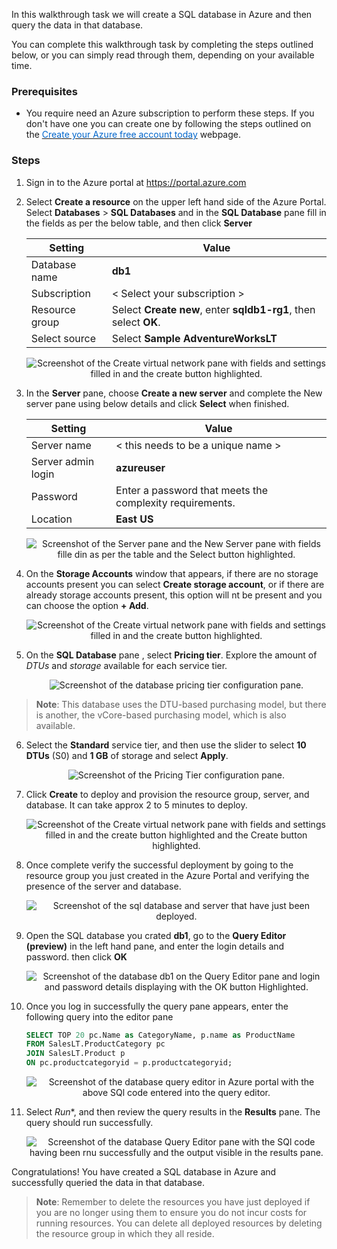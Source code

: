 
In this walkthrough task we will create a SQL database in Azure and then query the data in that database.

You can complete this walkthrough task by completing the steps outlined below, or you can simply read through them, depending on your available time.

### Prerequisites
- You require need an Azure subscription to perform these steps. If you don't have one you can create one by following the steps outlined on the <a href="https://azure.microsoft.com/en-us/free/?ref=microsoft.com&utm_source=microsoft.com&utm_medium=docs&utm_campaign=visualstudio" target="_blank"><span style="color: #0066cc;" color="#0066cc">Create your Azure free account today</span></a> webpage.


### Steps

1. Sign in to the Azure portal at <a href="https://portal.azure.com" target="_blank"><span style="color: #0066cc;" color="#0066cc">https://portal.azure.com</span></a>

2. Select **Create a resource** on the upper left hand side of the Azure Portal. Select **Databases** > **SQL Databases** and in the **SQL Database** pane fill in the fields as per the below table, and then click **Server**


    | Setting | Value | 
    | --- | --- |
    | Database name| **db1** | 
    | Subscription | < Select your subscription > |
    | Resource group | Select **Create new**, enter **sqldb1-rg1**, then select **OK**. |
    | Select source | Select **Sample AdventureWorksLT** |

   <p style="text-align:center;"><img src="../Linked_Image_Files/walkthrough-createdb1.png" alt="Screenshot of the Create virtual network pane with fields and settings filled in and the create button highlighted."></p>

3. In the **Server** pane, choose **Create a new server** and complete the New server pane using below details and click **Select** when finished.

    | Setting | Value | 
    | --- | --- |
    | Server name | < this needs to be a unique name > | 
    | Server admin login | **azureuser** |
    | Password | Enter a password that meets the complexity requirements. |
    | Location | **East US** |


   <p style="text-align:center;"><img src="../Linked_Image_Files/walkthrough-createdb2.png" alt="Screenshot of the Server pane and the New Server pane with fields fille din as per the table and the Select button highlighted."></p>

4. On the **Storage Accounts** window that appears, if there are no storage accounts present you can select **Create storage account**, or if there are already storage accounts present, this option will nt be present and you can choose the option **+ Add**.

   <p style="text-align:center;"><img src="../Linked_Image_Files/walkthrough-createdb2.png" alt="Screenshot of the Create virtual network pane with fields and settings filled in and the create button highlighted."></p>


5. On the **SQL Database** pane , select **Pricing tier**. Explore the amount of *DTUs* and *storage* available for each service tier.


   <p style="text-align:center;"><img src="../Linked_Image_Files/walkthrough-createdb3.png" alt="Screenshot of the database pricing tier configuration pane."></p>


> **Note**: This database uses the DTU-based purchasing model, but there is another, the vCore-based purchasing model, which is also available.  

6. Select the **Standard** service tier, and then use the slider to select **10 DTUs** (S0) and **1 GB** of storage and select **Apply**. 
   
    <p style="text-align:center;"><img src="../Linked_Image_Files/walkthrough-createdb4.png" alt="Screenshot of the Pricing Tier configuration pane."></p>

7. Click **Create** to deploy and provision the resource group, server, and database. It can take approx 2 to 5 minutes to deploy.

    <p style="text-align:center;"><img src="../Linked_Image_Files/walkthrough-createdb5.png" alt="Screenshot of the Create virtual network pane with fields and settings filled in and the create button highlighted and the Create button highlighted."></p>

8. Once complete verify the successful deployment by going to the resource group you just created in the Azure Portal and verifying the presence of the server and database. 

    <p style="text-align:center;"><img src="../Linked_Image_Files/walkthrough-createdb6.png" alt="Screenshot of the sql database and server that have just been deployed."></p>

9. Open the SQL database you crated **db1**, go to the  **Query Editor (preview)** in the left hand pane, and enter the login details and password. then click **OK**


    <p style="text-align:center;"><img src="../Linked_Image_Files/walkthrough-createdb7.png" alt="Screenshot of the database db1 on the Query Editor pane and login and password details displaying with the OK button Highlighted."></p>

10. Once you log in successfully the query pane appears, enter the following query into the editor pane

    ```SQL
    SELECT TOP 20 pc.Name as CategoryName, p.name as ProductName
    FROM SalesLT.ProductCategory pc
    JOIN SalesLT.Product p
    ON pc.productcategoryid = p.productcategoryid;
    ```

    <p style="text-align:center;"><img src="../Linked_Image_Files/walkthrough-createdb8.png" alt="Screenshot of the database query editor in Azure portal with the above SQl code entered into the query editor."></p>

11. Select *Run**, and then review the query results in the **Results** pane. The query should run successfully.

    <p style="text-align:center;"><img src="../Linked_Image_Files/walkthrough-createdb9.png" alt="Screenshot of the database Query Editor pane with the SQl code having been rnu successfully and the output visible in the results pane."></p>

Congratulations! You have created a SQL database in Azure and successfully queried the data in that database.

> **Note**: Remember to delete the resources you have just deployed if you are no longer using them to ensure you do not incur costs for running resources. You can delete all deployed resources by deleting the resource group in which they all reside.